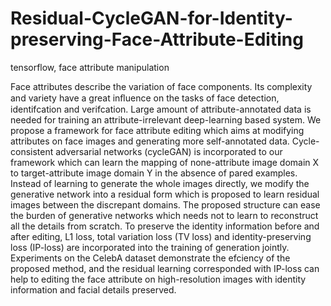 # Residual-CycleGAN-for-Identity-preserving-Face-Attribute-Editing
tensorflow, face attribute manipulation


Face attributes describe the variation of face components. Its complexity and variety have a great inﬂuence on the tasks of face detection, identifcation and verifcation. Large amount of attribute-annotated data is needed for training an attribute-irrelevant deep-learning based system. We propose a framework for face attribute editing which aims at modifying attributes on face images and generating more self-annotated data. Cycle-consistent adversarial networks (cycleGAN) is incorporated to our framework which can learn the mapping of none-attribute image domain X to target-attribute image domain Y in the absence of pared examples. Instead of learning to generate the whole images directly, we modify the generative network into a residual form which is proposed to learn residual images between the discrepant domains. The proposed structure can ease the burden of generative networks which needs not to learn to reconstruct all the
details from scratch. To preserve the identity information before and after editing, L1 loss, total variation loss (TV loss) and identity-preserving loss (IP-loss) are incorporated into the training of generation jointly. Experiments on the CelebA dataset demonstrate the efciency of the proposed method, and the residual learning corresponded with IP-loss can help to editing the face attribute on high-resolution images with identity information and facial details preserved.

